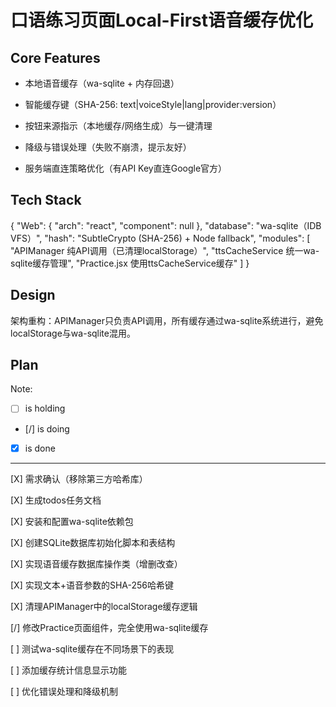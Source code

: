 # 口语练习页面Local-First语音缓存优化

## Core Features

- 本地语音缓存（wa-sqlite + 内存回退）

- 智能缓存键（SHA-256: text|voiceStyle|lang|provider:version）

- 按钮来源指示（本地缓存/网络生成）与一键清理

- 降级与错误处理（失败不崩溃，提示友好）

- 服务端直连策略优化（有API Key直连Google官方）

## Tech Stack

{
  "Web": {
    "arch": "react",
    "component": null
  },
  "database": "wa-sqlite（IDB VFS）",
  "hash": "SubtleCrypto (SHA-256) + Node fallback",
  "modules": [
    "APIManager 纯API调用（已清理localStorage）",
    "ttsCacheService 统一wa-sqlite缓存管理",
    "Practice.jsx 使用ttsCacheService缓存"
  ]
}

## Design

架构重构：APIManager只负责API调用，所有缓存通过wa-sqlite系统进行，避免localStorage与wa-sqlite混用。

## Plan

Note: 

- [ ] is holding
- [/] is doing
- [X] is done

---

[X] 需求确认（移除第三方哈希库）

[X] 生成todos任务文档

[X] 安装和配置wa-sqlite依赖包

[X] 创建SQLite数据库初始化脚本和表结构

[X] 实现语音缓存数据库操作类（增删改查）

[X] 实现文本+语音参数的SHA-256哈希键

[X] 清理APIManager中的localStorage缓存逻辑

[/] 修改Practice页面组件，完全使用wa-sqlite缓存

[ ] 测试wa-sqlite缓存在不同场景下的表现

[ ] 添加缓存统计信息显示功能

[ ] 优化错误处理和降级机制

